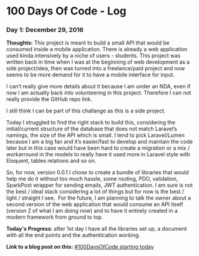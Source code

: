 # 100 Days Of Code - Log

### Day 1: December 29, 2016 

**Thoughts:** This project is meant to build a small API that would be consumed inside a mobile application. There is already a web application used kinda intensively by a niche of users - students. This project was written back in time when I was at the beginning of web development as a side project/idea, then was turned into a freelance/paid project and now seems to be more demand for it to have a mobile interface for input.

I can’t really give more details about it because I am under an NDA, even if now I am actually back into volunteering in this project. Therefore I can not really provide the GitHub repo link.

I still think I can be part of this challange as this is a side project.

Today I struggled to find the right stack to build this, considering the initial/current structure of the database that does not match Laravel’s namings, the size of the API which is small. I tend to pick Laravel/Lumen because I am a big fan and it’s easier/fast to develop and maintain the code later but in this case would have been hard to create a migration or a mix / workarround in the models to really have it used more in Laravel style with Eloquent, tables relations and so on.

So, for now, version 0.0.1 I chose to create a bundle of libraries that would help me do it without too much hassle, some routing, PDO, validation, SparkPost wrapper for sending emails, JWT authentication.
I am sure is not the best / ideal stack considering a lot of things but for now is the best / light / straight I see. 
For the future, I am planning to talk the owner about a second version of the web application that would consume an API itself (version 2 of what I am doing now) and to have it entirely created in a modern framework from ground to top.

**Today's Progress**: after 1st day I have all the libraries set up, a document with all the end points and the authentication working.

**Link to a blog post on this:** [#100DaysOfCode starting today](https://newbitsontheblog.com/100daysofcode-starting-today-1727256d92f#.lmzh6qusc)
